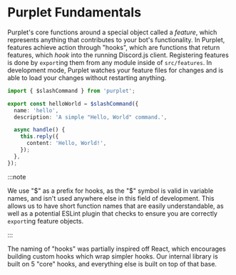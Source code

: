 # Purplet Fundamentals

Purplet's core functions around a special object called a _feature_, which represents anything that contributes to your bot's functionality. In Purplet, features achieve action through "hooks", which are functions that return features, which _hook_ into the running Discord.js client. Registering features is done by `export`ing them from any module inside of `src/features`. In development mode, Purplet watches your feature files for changes and is able to load your changes without restarting anything.

```ts title='src/features/slash-command.ts'
import { $slashCommand } from 'purplet';

export const helloWorld = $slashCommand({
  name: 'hello',
  description: 'A simple "Hello, World" command.',

  async handle() {
    this.reply({
      content: 'Hello, World!',
    });
  },
});
```

:::note

We use "$" as a prefix for hooks, as the "$" symbol is valid in variable names, and isn't used anywhere else in this field of development. This allows us to have short function names that are easily understandable, as well as a potential ESLint plugin that checks to ensure you are correctly `export`ing feature objects.

:::

The naming of "hooks" was partially inspired off React, which encourages building custom hooks which wrap simpler hooks. Our internal library is built on 5 "core" hooks, and everything else is built on top of that base.
